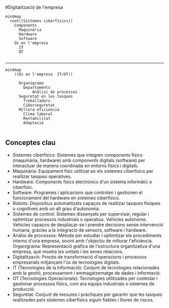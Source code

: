 #Digitalització de l'empresa

``` mermaid
mindmap
  root((Sistemes ciberfísics))
    Components
      Maquinària
      Hardware
      Software
    Ús en l'empresa
      IT
      OT
        
```

---

``` mermaid
mindmap
    ((Ús en l'empresa  IT/OT))
      
      Organigrama
        Departaments
            Anàlisi de processos
      Seguretat en les tasques
        Treballadors
        Ciberseguretat
      Millora eficiencia
        Clima laboral
        Rentabilitat
        Adaptació
      

```

## Conceptes clau

- Sistemes ciberfísics: Sistemes que integren components físics (maquinària, hardware) amb components digitals (software) per interactuar de manera coordinada en entorns físics i digitals.
- Maquinària: Equipament físic utilitzat en els sistemes ciberfísics per realitzar tasques operatives.
- Hardware: Components físics electrònics d'un sistema informàtic o ciberfísic.
- Software: Programes i aplicacions que controlen i gestionen el funcionament del hardware en sistemes ciberfísics.
- Robots: Dispositius automatitzats capaços de realitzar tasques físiques o cognitives amb un alt grau d'autonomia.
- Sistemes de control: Sistemes dissenyats per supervisar, regular i optimitzar processos industrials o operatius.
Vehicles autònoms: Vehicles capaços de desplaçar-se i prendre decisions sense intervenció humana, gràcies a la integració de sensors, software i hardware.
- Anàlisi de processos: Mètode per estudiar i optimitzar els procediments interns d'una empresa, sovint amb l'objectiu de millorar l'eficiència.
Organigrama: Representació gràfica de l'estructura organitzativa d'una empresa, que mostra les unitats i les seves relacions.
- Digitalització: Procés de transformació d'operacions i processos empresarials mitjançant l'ús de tecnologies digitals.
- IT (Tecnologies de la Informació): Conjunt de tecnologies relacionades amb la gestió, processament i emmagatzematge de dades i informació.
- OT (Tecnologies Operacionals): Tecnologies utilitzades per controlar i gestionar processos físics, com ara equips industrials o sistemes de producció.
- Seguretat: Conjunt de mesures i pràctiques per garantir que les tasques realitzades pels sistemes ciberfísics siguin fiables i lliures de riscos.
